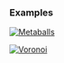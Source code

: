 ### Examples ###

[![Metaballs](http://tantaman.github.com/paperjs-video-clipping/res/img/01_metaballs.png)](http://tantaman.github.com/paperjs-video-clipping/metaballs.html)

[![Voronoi](http://tantaman.github.com/paperjs-video-clipping/res/img/02_voronoi.png)](http://tantaman.github.com/paperjs-video-clipping/voronoi.html)